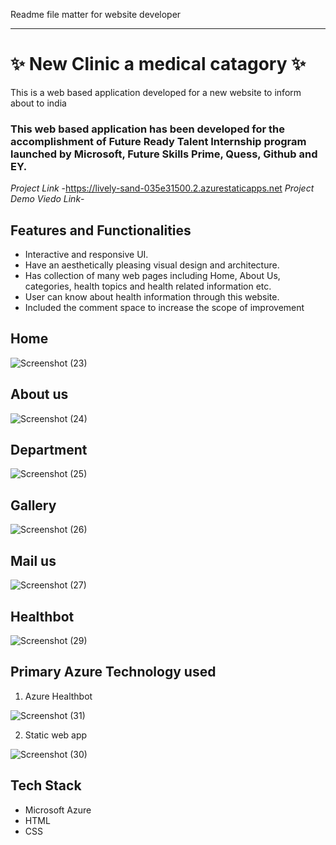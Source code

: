 Readme file matter for website developer
--------------------       ------------------
# ✨ New Clinic a medical catagory ✨

This is a web based application developed for a new website to inform about to india

### This web based application has been developed for the accomplishment of Future Ready Talent Internship program launched by Microsoft, Future Skills Prime, Quess, Github and EY.


*Project Link* -https://lively-sand-035e31500.2.azurestaticapps.net
*Project Demo Viedo Link*-

## Features and Functionalities 

- Interactive and responsive UI.
- Have an aesthetically pleasing visual design and architecture.
- Has collection of many web pages including Home, About Us, categories, health topics and health related information etc.
- User can know about health information through this website.
- Included the comment space to increase the scope of improvement 

## Home
![Screenshot (23)](https://user-images.githubusercontent.com/118873175/210125877-15f45b49-6eeb-4518-a08a-026ad6695b41.png)




## About us


![Screenshot (24)](https://user-images.githubusercontent.com/118873175/210125884-1142d74b-6f16-4032-b4ac-625d316786a7.png)

## Department

![Screenshot (25)](https://user-images.githubusercontent.com/118873175/210125904-fd4e7df7-19bb-4744-b644-926930710fbd.png)


## Gallery

![Screenshot (26)](https://user-images.githubusercontent.com/118873175/210125907-d825be22-2fff-4082-a760-505678f0f695.png)



## Mail us


![Screenshot (27)](https://user-images.githubusercontent.com/118873175/210125911-bffc6d99-c8a2-4cff-bc1d-2dc6320af822.png)

## Healthbot

![Screenshot (29)](https://user-images.githubusercontent.com/118873175/210125924-90630f0f-a47d-4ec5-92ef-15581735229f.png)


## Primary Azure Technology used
1. Azure Healthbot


![Screenshot (31)](https://user-images.githubusercontent.com/118873175/210125930-a2d2202a-676d-4e57-8141-ad7727dd7166.png)

2. Static web app

![Screenshot (30)](https://user-images.githubusercontent.com/118873175/210125931-1e3a3100-49db-4442-a436-6a46e1bd9c9a.png)


## Tech Stack
- Microsoft Azure
- HTML
- CSS
